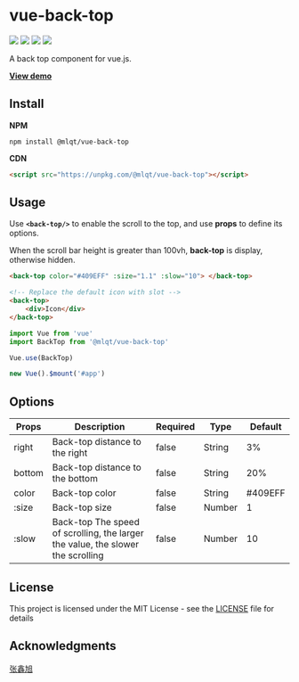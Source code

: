 # vue-back-top

![](https://img.shields.io/github/license/molvqingtai/vue-back-top.svg) ![](https://img.shields.io/github/size/molvqingtai/vue-back-top/dist/back-top.umd.min.js.svg) ![](https://img.shields.io/npm/dt/@mlqt/vue-back-top.svg) ![](https://img.shields.io/npm/v/@mlqt/vue-back-top.svg)

A back top component for vue.js.

**[View demo](https://molvqingtai.github.io/vue-back-top/demo.html)**



## Install

**NPM**

```shell
npm install @mlqt/vue-back-top
```

**CDN**

```html
<script src="https://unpkg.com/@mlqt/vue-back-top"></script>
```



## Usage

Use **`<back-top/>`** to enable the scroll to the top, and use **props** to define its options.

When the scroll bar height is greater than 100vh, **back-top** is display, otherwise hidden.

```html
<back-top color="#409EFF" :size="1.1" :slow="10"> </back-top>

<!-- Replace the default icon with slot -->
<back-top>
    <div>Icon</div>
</back-top>
```

```javascript
import Vue from 'vue'
import BackTop from '@mlqt/vue-back-top'

Vue.use(BackTop)

new Vue().$mount('#app')
```



## Options

| Props  | Description                                                  | **Required** | Type   | Default |
| ------ | ------------------------------------------------------------ | ------------ | ------ | ------- |
| right  | Back-top distance to the right                               | false        | String | 3%      |
| bottom | Back-top distance to the bottom                              | false        | String | 20%     |
| color  | Back-top color                                               | false        | String | #409EFF |
| :size   | Back-top size                                                | false        | Number | 1       |
| :slow   | Back-top The speed of scrolling, the larger the value, the slower the scrolling | false        | Number | 10      |




## License

This project is licensed under the MIT License - see the [LICENSE](https://github.com/molvqingtai/vue-back-top/blob/master/LICENSE) file for details



## Acknowledgments

[张鑫旭](https://www.zhangxinxu.com/wordpress/2017/01/share-a-animation-algorithm-js/)
